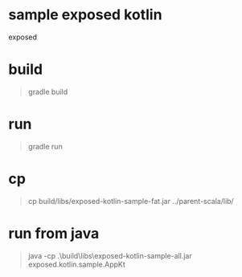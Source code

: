 # sample exposed kotlin

exposed 

# build
> gradle build

# run
> gradle run

# cp 
> cp build/libs/exposed-kotlin-sample-fat.jar ../parent-scala/lib/

# run from java
> java -cp .\build\libs\exposed-kotlin-sample-all.jar exposed.kotlin.sample.AppKt